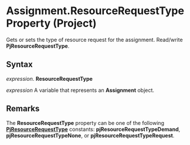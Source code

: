 
# Assignment.ResourceRequestType Property (Project)

Gets or sets the type of resource request for the assignment. Read/write  **PjResourceRequestType**.


## Syntax

 _expression_. **ResourceRequestType**

 _expression_ A variable that represents an **Assignment** object.


## Remarks

The  **ResourceRequestType** property can be one of the following **[PjResourceRequestType](4709e570-b0b7-7052-0fb9-fd1c4cca071d.md)** constants: **pjResourceRequestTypeDemand**, **pjResourceRequestTypeNone**, or **pjResourceRequestTypeRequest**.

